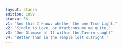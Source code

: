 ```yaml
---
layout: stanza
edition: 1859
stanza: 56
v1: "And this I know: whether the one True Light,"
v2: "Kindle to Love, or Wrathconsume me quite,"
v3: "⁠One Glimpse of It within the Tavern caught"
v4: "Better than in the Temple lost outright."
---
```

